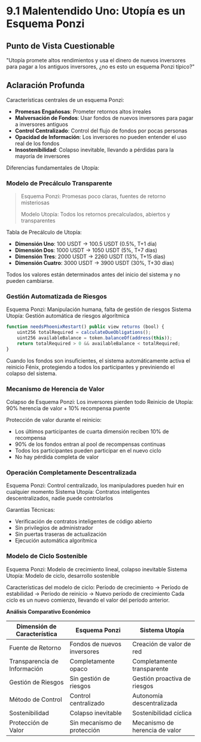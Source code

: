 # 9.1 Malentendido Uno: Utopía es un Esquema Ponzi

## Punto de Vista Cuestionable
"Utopía promete altos rendimientos y usa el dinero de nuevos inversores para pagar a los antiguos inversores, ¿no es esto un esquema Ponzi típico?"

## Aclaración Profunda

Características centrales de un esquema Ponzi:

- **Promesas Engañosas**: Prometer retornos altos irreales
- **Malversación de Fondos**: Usar fondos de nuevos inversores para pagar a inversores antiguos
- **Control Centralizado**: Control del flujo de fondos por pocas personas
- **Opacidad de Información**: Los inversores no pueden entender el uso real de los fondos
- **Insostenibilidad**: Colapso inevitable, llevando a pérdidas para la mayoría de inversores

Diferencias fundamentales de Utopía:

### Modelo de Precálculo Transparente
> Esquema Ponzi: Promesas poco claras, fuentes de retorno misteriosas
> 
> Modelo Utopía: Todos los retornos precalculados, abiertos y transparentes

Tabla de Precálculo de Utopía:

- **Dimensión Uno**: 100 USDT → 100.5 USDT (0.5%, T+1 día)
- **Dimensión Dos**: 1000 USDT → 1050 USDT (5%, T+7 días)
- **Dimensión Tres**: 2000 USDT → 2260 USDT (13%, T+15 días)
- **Dimensión Cuatro**: 3000 USDT → 3900 USDT (30%, T+30 días)

Todos los valores están determinados antes del inicio del sistema y no pueden cambiarse.

### Gestión Automatizada de Riesgos

Esquema Ponzi: Manipulación humana, falta de gestión de riesgos
Sistema Utopía: Gestión automática de riesgos algorítmica

```javascript
function needsPhoenixRestart() public view returns (bool) {
    uint256 totalRequired = calculateDueObligations();
    uint256 availableBalance = token.balanceOf(address(this));
    return totalRequired > 0 && availableBalance < totalRequired;
}
```

Cuando los fondos son insuficientes, el sistema automáticamente activa el reinicio Fénix, protegiendo a todos los participantes y previniendo el colapso del sistema.

### Mecanismo de Herencia de Valor

Colapso de Esquema Ponzi: Los inversores pierden todo
Reinicio de Utopía: 90% herencia de valor + 10% recompensa puente

Protección de valor durante el reinicio:

- Los últimos participantes de cuarta dimensión reciben 10% de recompensa
- 90% de los fondos entran al pool de recompensas continuas
- Todos los participantes pueden participar en el nuevo ciclo
- No hay pérdida completa de valor

### Operación Completamente Descentralizada

Esquema Ponzi: Control centralizado, los manipuladores pueden huir en cualquier momento
Sistema Utopía: Contratos inteligentes descentralizados, nadie puede controlarlos

Garantías Técnicas:

- Verificación de contratos inteligentes de código abierto
- Sin privilegios de administrador
- Sin puertas traseras de actualización
- Ejecución automática algorítmica

### Modelo de Ciclo Sostenible

Esquema Ponzi: Modelo de crecimiento lineal, colapso inevitable
Sistema Utopía: Modelo de ciclo, desarrollo sostenible

Características del modelo de ciclo: Período de crecimiento → Período de estabilidad → Período de reinicio → Nuevo período de crecimiento
Cada ciclo es un nuevo comienzo, llevando el valor del período anterior.

**Análisis Comparativo Económico**

| Dimensión de Característica | Esquema Ponzi | Sistema Utopía |
|---------|---------|-----------|
| Fuente de Retorno | Fondos de nuevos inversores | Creación de valor de red |
| Transparencia de Información | Completamente opaco | Completamente transparente |
| Gestión de Riesgos | Sin gestión de riesgos | Gestión proactiva de riesgos |
| Método de Control | Control centralizado | Autonomía descentralizada |
| Sostenibilidad | Colapso inevitable | Sostenibilidad cíclica |
| Protección de Valor | Sin mecanismo de protección | Mecanismo de herencia de valor |